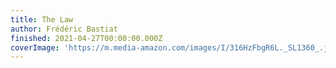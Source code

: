 ```yaml
---
title: The Law
author: Frédéric Bastiat
finished: 2021-04-27T00:00:00.000Z
coverImage: 'https://m.media-amazon.com/images/I/316HzFbgR6L._SL1360_.jpg'
---
```

